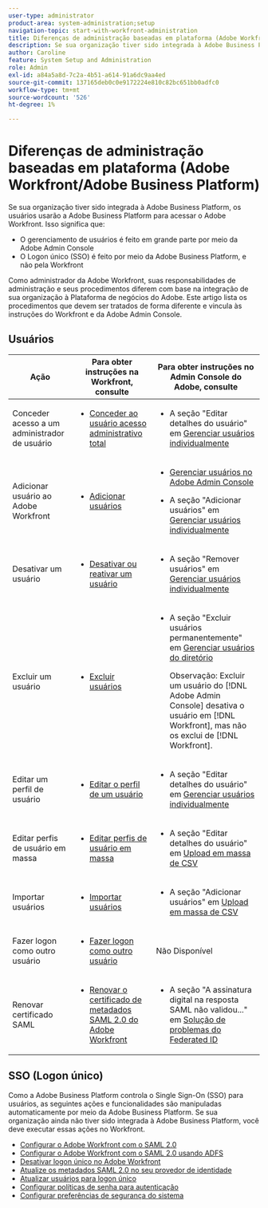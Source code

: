 ```yaml
---
user-type: administrator
product-area: system-administration;setup
navigation-topic: start-with-workfront-administration
title: Diferenças de administração baseadas em plataforma (Adobe Workfront/Adobe Business Platform)
description: Se sua organização tiver sido integrada à Adobe Business Platform, os usuários usarão a Adobe Business Platform para acessar o Adobe Workfront. Isso significa que o gerenciamento de usuários é feito em grande parte por meio da Adobe Admin Console e que o Single Sign-On (SSO) é realizado por meio da Adobe Business Platform, e não pela Workfront. Como administrador da Adobe Workfront, suas responsabilidades de administração e seus procedimentos diferem com base na integração de sua organização à Plataforma de negócios do Adobe. Este artigo lista os procedimentos que devem ser tratados de forma diferente e vincula às instruções do Workfront e da Adobe Admin Console.
author: Caroline
feature: System Setup and Administration
role: Admin
exl-id: a84a5a8d-7c2a-4b51-a614-91a6dc9aa4ed
source-git-commit: 137165deb0c0e9172224e810c82bc651bb0adfc0
workflow-type: tm+mt
source-wordcount: '526'
ht-degree: 1%

---
```


# Diferenças de administração baseadas em plataforma (Adobe Workfront/Adobe Business Platform)

Se sua organização tiver sido integrada à Adobe Business Platform, os usuários usarão a Adobe Business Platform para acessar o Adobe Workfront. Isso significa que:

* O gerenciamento de usuários é feito em grande parte por meio da Adobe Admin Console
* O Logon único (SSO) é feito por meio da Adobe Business Platform, e não pela Workfront

Como administrador da Adobe Workfront, suas responsabilidades de administração e seus procedimentos diferem com base na integração de sua organização à Plataforma de negócios do Adobe. Este artigo lista os procedimentos que devem ser tratados de forma diferente e vincula às instruções do Workfront e da Adobe Admin Console.

## Usuários

<table style="table-layout:auto"> 
 <col> 
 <col> 
 <col> 
 <thead> 
  <tr> 
   <th>Ação</th> 
   <th>Para obter instruções na Workfront, consulte</th> 
   <th>Para obter instruções no Admin Console do Adobe, consulte</th> 
  </tr> 
 </thead> 
 <tbody> <!--
   <tr data-mc-conditions="QuicksilverOrClassic.Draft mode"> 
    <td role="rowheader">View information about access levels and licenses for your users</td> 
    <td> 
     <ul> 
      <li> <p><a href="../../administration-and-setup/add-users/access-levels-and-object-permissions/list-access-levels-and-licenses-for-your-users.md" class="MCXref xref">List your users' access levels and licenses</a> </p> </li> 
     </ul> </td> 
    <td> 
     <ul> 
      <li> <p>The section "View user list" in <a href="https://helpx.adobe.com/enterprise/using/manage-users-individually.html">Manage users individually</a></p> </li> 
     </ul> </td> 
   </tr>
  --> 
  <tr> 
   <td role="rowheader">Conceder acesso a um administrador de usuário</td> 
   <td> 
    <ul> 
     <li> <p><a href="../../administration-and-setup/add-users/configure-and-grant-access/grant-a-user-full-administrative-access.md" class="MCXref xref">Conceder ao usuário acesso administrativo total</a> </p> </li> 
    </ul> </td> 
   <td> 
    <ul> 
     <li> <p>A seção "Editar detalhes do usuário" em <a href="https://helpx.adobe.com/enterprise/using/manage-users-individually.html">Gerenciar usuários individualmente</a></p> </li> 
    </ul> </td> 
  </tr> 
  <tr> 
   <td role="rowheader">Adicionar usuário ao Adobe Workfront</td> 
   <td> 
    <ul> 
     <li> <p><a href="../../administration-and-setup/add-users/create-and-manage-users/add-users.md" class="MCXref xref">Adicionar usuários</a> </p> </li> 
    </ul> </td> 
   <td> 
    <ul> 
     <li> <p><a href="../../administration-and-setup/add-users/create-and-manage-users/admin-console.md" class="MCXref xref">Gerenciar usuários no Adobe Admin Console</a> </p> </li> 
     <li> <p>A seção "Adicionar usuários" em <a href="https://helpx.adobe.com/enterprise/using/manage-users-individually.html">Gerenciar usuários individualmente</a></p> </li> 
    </ul> </td> 
  </tr> <!--
   <tr data-mc-conditions="QuicksilverOrClassic.Draft mode"> 
    <td role="rowheader">Add a user to Adobe Workfront Fusion</td> 
    <td> 
     <ul> 
      <li> <p><a href="../../workfront-fusion/organizations/add-user-to-an-organization.md" class="MCXref xref">Add a user to an organization in Adobe Workfront Fusion</a> </p> </li> 
     </ul> </td> 
    <td> 
     <ul> 
      <li> <p><a href="../../administration-and-setup/add-users/create-and-manage-users/admin-console.md" class="MCXref xref">Manage users in the Adobe Admin Console</a> </p> </li> 
      <li> <p>The section "Add users" in in <a href="https://helpx.adobe.com/enterprise/using/manage-users-individually.html">Manage users individually</a></p> </li> 
     </ul> </td> 
   </tr>
  --> 
  <tr> 
   <td role="rowheader">Desativar um usuário</td> 
   <td> 
    <ul> 
     <li> <p><a href="../../administration-and-setup/add-users/create-and-manage-users/deactivate-a-user.md" class="MCXref xref">Desativar ou reativar um usuário</a> </p> </li> 
    </ul> </td> 
   <td> 
    <ul> 
     <li> <p>A seção "Remover usuários" em <a href="https://helpx.adobe.com/enterprise/using/manage-users-individually.html">Gerenciar usuários individualmente</a></p> </li> 
    </ul> </td> 
  </tr> 
  <tr> 
   <td role="rowheader">Excluir um usuário</td> 
   <td> 
    <ul> 
     <li> <p><a href="../../administration-and-setup/add-users/create-and-manage-users/delete-a-user.md" class="MCXref xref">Excluir usuários</a> </p> </li> 
    </ul> </td> 
   <td> 
    <ul> 
     <li> <p>A seção "Excluir usuários permanentemente" em <a href="https://helpx.adobe.com/enterprise/using/manage-directory-users.html">Gerenciar usuários do diretório</a>
     </p><p>Observação: Excluir um usuário do [!DNL Adobe Admin Console] desativa o usuário em [!DNL Workfront], mas não os exclui de [!DNL Workfront].</p> </li> 
    </ul> </td> 
  </tr> 
  <tr> 
   <td role="rowheader">Editar um perfil de usuário</td> 
   <td> 
    <ul> 
     <li> <p><a href="../../administration-and-setup/add-users/create-and-manage-users/edit-a-users-profile.md" class="MCXref xref">Editar o perfil de um usuário</a> </p> </li> 
    </ul> </td> 
   <td> 
    <ul> 
     <li> <p>A seção "Editar detalhes do usuário" em <a href="https://helpx.adobe.com/enterprise/using/manage-users-individually.html">Gerenciar usuários individualmente</a></p> </li> 
    </ul> </td> 
  </tr> 
  <tr> 
   <td role="rowheader">Editar perfis de usuário em massa</td> 
   <td> 
    <ul> 
     <li> <p><a href="../../administration-and-setup/add-users/create-and-manage-users/edit-user-profiles-in-bulk.md" class="MCXref xref">Editar perfis de usuário em massa</a> </p> </li> 
    </ul> </td> 
   <td> 
    <ul> 
     <li> <p>A seção "Editar detalhes do usuário" em <a href="https://helpx.adobe.com/enterprise/using/bulk-upload-users.html">Upload em massa de CSV</a></p> </li> 
    </ul> </td> 
  </tr> 
  <tr> 
   <td role="rowheader">Importar usuários </td> 
   <td> 
    <ul> 
     <li> <p><a href="../../administration-and-setup/add-users/create-and-manage-users/import-users.md" class="MCXref xref">Importar usuários</a> </p> </li> 
    </ul> </td> 
   <td> 
    <ul> 
     <li> <p>A seção "Adicionar usuários" em <a href="https://helpx.adobe.com/enterprise/using/bulk-upload-users.html">Upload em massa de CSV</a></p> </li> 
    </ul> </td> 
  </tr> 
  <tr> 
   <td role="rowheader">Fazer logon como outro usuário</td> 
   <td> 
    <ul> 
     <li> <p><a href="../../administration-and-setup/add-users/create-and-manage-users/log-in-as-another-user.md" class="MCXref xref">Fazer logon como outro usuário</a> </p> </li> 
    </ul> </td> 
   <td>Não Disponível</td> 
  </tr> 
  <tr> 
   <td role="rowheader">Renovar certificado SAML</td> 
   <td> 
    <ul> 
     <li> <p><a href="../../administration-and-setup/manage-workfront/security/renew-wf-saml-2-certificate.md" class="MCXref xref">Renovar o certificado de metadados SAML 2.0 do Adobe Workfront</a> </p> </li> 
    </ul> </td> 
   <td> 
    <ul> 
     <li> <p>A seção "A assinatura digital na resposta SAML não validou..." em <a href="https://helpx.adobe.com/enterprise/kb/tshoot-fed-id.html">Solução de problemas do Federated ID</a></p> </li> 
    </ul> </td> 
  </tr> 
 </tbody> 
</table>

## SSO (Logon único)

Como a Adobe Business Platform controla o Single Sign-On (SSO) para usuários, as seguintes ações e funcionalidades são manipuladas automaticamente por meio da Adobe Business Platform. Se sua organização ainda não tiver sido integrada à Adobe Business Platform, você deve executar essas ações no Workfront.


* [Configurar o Adobe Workfront com o SAML 2.0](../../administration-and-setup/add-users/single-sign-on/configure-workfront-saml-2.md)
* [Configurar o Adobe Workfront com o SAML 2.0 usando ADFS](../../administration-and-setup/add-users/single-sign-on/configure-workfront-saml-2-adfs.md)
* [Desativar logon único no Adobe Workfront](../../administration-and-setup/add-users/single-sign-on/deactivate-sso.md)
* [Atualize os metadados SAML 2.0 no seu provedor de identidade](../../administration-and-setup/add-users/single-sign-on/update-saml-2-metadata-ip.md)
* [Atualizar usuários para logon único](../../administration-and-setup/add-users/single-sign-on/update-users-sso.md)
* [Configurar políticas de senha para autenticação](../../administration-and-setup/manage-workfront/security/configure-password-policies-authentication.md)
* [Configurar preferências de segurança do sistema](../../administration-and-setup/manage-workfront/security/configure-security-preferences.md)
